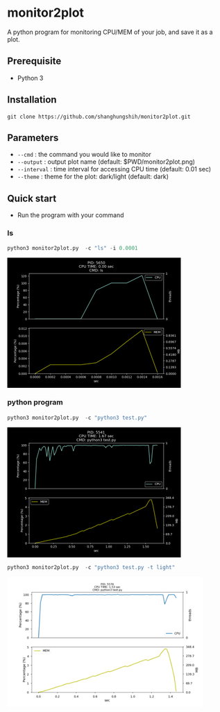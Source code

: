 # monitor2plot
A python program for monitoring CPU/MEM of your job, and save it as a plot.

## Prerequisite
* Python 3

## Installation
``` shell
git clone https://github.com/shanghungshih/monitor2plot.git
```

## Parameters
- `--cmd` : the command you would like to monitor
- `--output` : output plot name (default: $PWD/monitor2plot.png)
- `--interval` :  time interval for accessing CPU time (default: 0.01 sec)
- `--theme` : theme for the plot: dark/light (default: dark)

## Quick start
- Run the program with your command
### ls
```python
python3 monitor2plot.py  -c "ls" -i 0.0001
```
<img align="center" src="img/monitor2plot_ls.png" height="300">


### python program
```python
python3 monitor2plot.py  -c "python3 test.py"
```
<img align="center" src="img/monitor2plot_dark.png" height="300">

```python
python3 monitor2plot.py  -c "python3 test.py -t light"
```
<img align="center" src="img/monitor2plot_light.png" height="300">